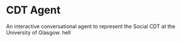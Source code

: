 # CDT Agent
An interactive conversational agent to represent the Social CDT at the University of Glasgow.
hell
